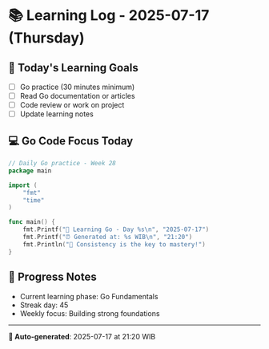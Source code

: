 # 📚 Learning Log - 2025-07-17 (Thursday)

## 🎯 Today's Learning Goals
- [ ] Go practice (30 minutes minimum)
- [ ] Read Go documentation or articles
- [ ] Code review or work on project
- [ ] Update learning notes

## 💻 Go Code Focus Today
```go
// Daily Go practice - Week 28
package main

import (
    "fmt"
    "time"
)

func main() {
    fmt.Printf("🚀 Learning Go - Day %s\n", "2025-07-17")
    fmt.Printf("⏰ Generated at: %s WIB\n", "21:20")
    fmt.Println("💪 Consistency is the key to mastery!")
}
```

## 🌟 Progress Notes
- Current learning phase: Go Fundamentals
- Streak day: 45
- Weekly focus: Building strong foundations

---
**🤖 Auto-generated**: 2025-07-17 at 21:20 WIB
